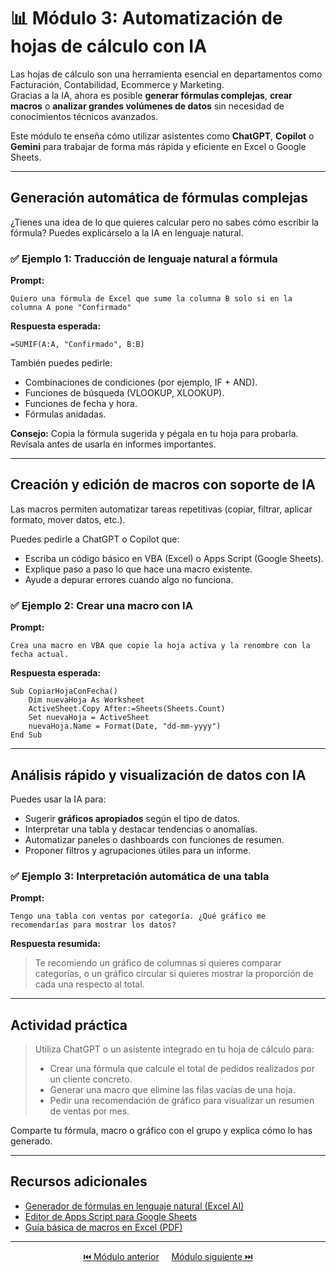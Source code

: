 # 📊 Módulo 3: Automatización de hojas de cálculo con IA

Las hojas de cálculo son una herramienta esencial en departamentos como Facturación, Contabilidad, Ecommerce y Marketing.  
Gracias a la IA, ahora es posible **generar fórmulas complejas**, **crear macros** o **analizar grandes volúmenes de datos** sin necesidad de conocimientos técnicos avanzados.

Este módulo te enseña cómo utilizar asistentes como **ChatGPT**, **Copilot** o **Gemini** para trabajar de forma más rápida y eficiente en Excel o Google Sheets.

---

## Generación automática de fórmulas complejas

¿Tienes una idea de lo que quieres calcular pero no sabes cómo escribir la fórmula? Puedes explicárselo a la IA en lenguaje natural.

### ✅ Ejemplo 1: Traducción de lenguaje natural a fórmula

**Prompt:**
```
Quiero una fórmula de Excel que sume la columna B solo si en la columna A pone "Confirmado"
```

**Respuesta esperada:**
```excel
=SUMIF(A:A, "Confirmado", B:B)
```

También puedes pedirle:
- Combinaciones de condiciones (por ejemplo, IF + AND).
- Funciones de búsqueda (VLOOKUP, XLOOKUP).
- Funciones de fecha y hora.
- Fórmulas anidadas.

**Consejo:** Copia la fórmula sugerida y pégala en tu hoja para probarla. Revísala antes de usarla en informes importantes.

---

## Creación y edición de macros con soporte de IA

Las macros permiten automatizar tareas repetitivas (copiar, filtrar, aplicar formato, mover datos, etc.).

Puedes pedirle a ChatGPT o Copilot que:
- Escriba un código básico en VBA (Excel) o Apps Script (Google Sheets).
- Explique paso a paso lo que hace una macro existente.
- Ayude a depurar errores cuando algo no funciona.

### ✅ Ejemplo 2: Crear una macro con IA

**Prompt:**
```
Crea una macro en VBA que copie la hoja activa y la renombre con la fecha actual.
```

**Respuesta esperada:**
```vba
Sub CopiarHojaConFecha()
    Dim nuevaHoja As Worksheet
    ActiveSheet.Copy After:=Sheets(Sheets.Count)
    Set nuevaHoja = ActiveSheet
    nuevaHoja.Name = Format(Date, "dd-mm-yyyy")
End Sub
```

---

## Análisis rápido y visualización de datos con IA

Puedes usar la IA para:

- Sugerir **gráficos apropiados** según el tipo de datos.
- Interpretar una tabla y destacar tendencias o anomalías.
- Automatizar paneles o dashboards con funciones de resumen.
- Proponer filtros y agrupaciones útiles para un informe.

### ✅ Ejemplo 3: Interpretación automática de una tabla

**Prompt:**
```
Tengo una tabla con ventas por categoría. ¿Qué gráfico me recomendarías para mostrar los datos?
```

**Respuesta resumida:**
> Te recomiendo un gráfico de columnas si quieres comparar categorías, o un gráfico circular si quieres mostrar la proporción de cada una respecto al total.

---

## Actividad práctica

> Utiliza ChatGPT o un asistente integrado en tu hoja de cálculo para:  
> - Crear una fórmula que calcule el total de pedidos realizados por un cliente concreto.  
> - Generar una macro que elimine las filas vacías de una hoja.  
> - Pedir una recomendación de gráfico para visualizar un resumen de ventas por mes.

Comparte tu fórmula, macro o gráfico con el grupo y explica cómo lo has generado.

---

## Recursos adicionales

- [Generador de fórmulas en lenguaje natural (Excel AI)](https://excel.microsoft.com/)
- [Editor de Apps Script para Google Sheets](https://script.google.com/)
- [Guía básica de macros en Excel (PDF)](/oficina_basico/stuff/guia_macros_excel.pdf)

---

<p align="center">
  <a href="https://hugocnl11.github.io/Formacion-interna-Navima/oficina_basico/modulo_2.html">⏮️ Módulo anterior</a> &nbsp;&nbsp;&nbsp;
  <a href="https://hugocnl11.github.io/Formacion-interna-Navima/oficina_basico/modulo_4.html">Módulo siguiente ⏭️</a>
</p>
